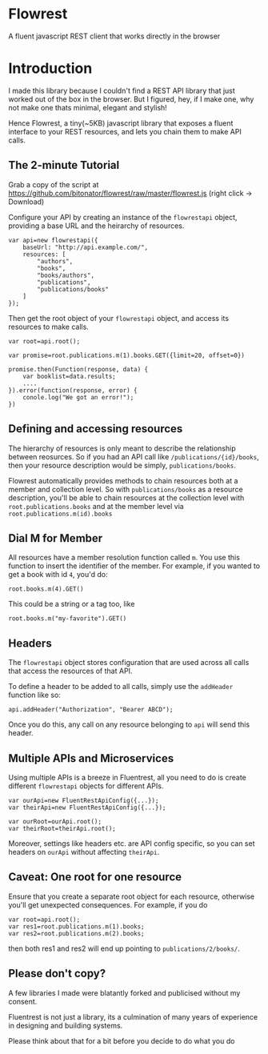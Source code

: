 # Flowrest

A fluent javascript REST client that works directly in the browser

Introduction
===

I made this library because I couldn't find a REST API library that just worked out of the box in the browser. But I figured, hey, if I make one, why not make one thats minimal, elegant and stylish!

Hence Flowrest, a tiny(~5KB) javascript library that exposes a fluent interface to your REST resources, and lets you chain them to make API calls.

The 2-minute Tutorial
---

Grab a copy of the script at https://github.com/bitonator/flowrest/raw/master/flowrest.js (right click -> Download)

Configure your API by creating an instance of the `flowrestapi` object, providing a base URL and the heirarchy of resources.

    var api=new flowrestapi({
        baseUrl: "http://api.example.com/",
        resources: [
            "authors",
            "books",
            "books/authors",
            "publications",
            "publications/books"
        ]
    });

Then get the root object of your `flowrestapi` object, and access its resources to make calls. 
    
    var root=api.root();
    
    var promise=root.publications.m(1).books.GET({limit=20, offset=0})
    
    promise.then(Function(response, data) {
        var booklist=data.results;
        ....  
    }).error(function(response, error) {
        conole.log("We got an error!");
    })

Defining and accessing resources
---

The hierarchy of resources is only meant to describe the relationship between reosurces. So if you had an API call like `/publications/{id}/books`, then your resource description would be simply, `publications/books`. 

Flowrest automatically provides methods to chain resources both at a member and collection level. So with `publications/books` as a resource description, you'll be able to chain resources  at the collection level with `root.publications.books` and at the member level via `root.publications.m(id).books`

Dial M for Member
---

All resources have a member resolution function called `m`. You use this function to insert the identifier of the member. For example, if you wanted to get a book with id `4`, you'd do:

    root.books.m(4).GET()
    
This could be a string or a tag too, like
    
    root.books.m("my-favorite").GET()
    
Headers
---

The `flowrestapi` object stores configuration that are used across all calls that access the resources of that API. 

To define a header to be added to all calls, simply use the `addHeader` function like so:

    api.addHeader("Authorization", "Bearer ABCD");
    
Once you do this, any call on any resource belonging to `api` will send this header.

Multiple APIs and Microservices
---

Using multiple APIs is a breeze in Fluentrest, all you need to do is create different `flowrestapi` objects for different APIs.

    var ourApi=new FluentRestApiConfig({...});
    var theirApi=new FluentRestApiConfig({...});
    
    var ourRoot=ourApi.root();
    var theirRoot=theirApi.root();
    
Moreover, settings like headers etc. are API config specific, so you can set headers on `ourApi` without affecting `theirApi`.

Caveat: One root for one resource
---

Ensure that you create a separate root object for each resource, otherwise you'll get unexpected consequences. For example, if you do

    var root=api.root();
    var res1=root.publications.m(1).books;
    var res2=root.publications.m(2).books;
    
then both res1 and res2 will end up pointing to `publications/2/books/`.

Please don't copy?
---

A few libraries I made were blatantly forked and publicised without my consent.

Fluentrest is not just a library, its a culmination of many years of experience in designing and building systems.

Please think about that for a bit before you decide to do what you do

